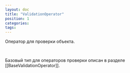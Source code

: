```yaml
---
layout: doc
title: "ValidationOperator"
position: 1
categories: 
tags: 
---
```


Оператор для проверки объекта.

   

Базовый тип для операторов проверки описан в разделе [[BaseValidationOperator]].

   



 

 

